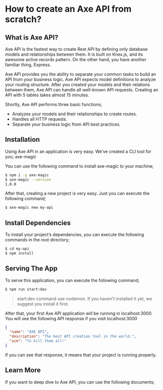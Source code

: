 # How to create an Axe API from scratch?

## What is Axe API?

Axe API is the fastest way to create Rest API by defining only database models and relationships between them. It is built on Knex.js, and its awesome active records pattern. On the other hand, you have another familiar thing, Express.

Axe API provides you the ability to separate your common tasks to build an API from your business logic. Axe API expects model definitions to analyze your routing structure. After you created your models and their relations between them, Axe API can handle all well-known API requests. Creating an API with 5 tables takes almost 15 minutes.

Shortly, Axe API performs three basic functions;

- Analyzes your models and their relationships to create routes.
- Handles all HTTP requests.
- Separate your business logic from API best practices.

## Installation

Using Axe API in an application is very easy. We’ve created a CLI tool for you; axe-magic

You can use the following command to install axe-magic to your machine;

```bash
$ npm i -g axe-magic
$ axe-magic --version
1.0.0
```

After that, creating a new project is very easy. Just you can execute the following command;

```bash
$ axe-magic new my-api
```

## Install Dependencies

To install your project’s dependencies, you can execute the following commands in the root directory;

```bash
$ cd my-api
$ npm install
```

## Serving The App

To serve this application, you can execute the following command;

```bash
$ npm run start:dev
```

> start:dev command use nodemon. If you haven’t installed it yet, we suggest you install it first.

After that, your first Axe API application will be running in localhost:3000. You will see the following API response if you visit localhost:3000

```json
{
  "name": "AXE API",
  "description": "The best API creation tool in the world.",
  "aim": "To kill them all!"
}
```

If you can see that response, it means that your project is running properly.

## Learn More

If you want to deep dive to Axe API, you can use the following documents;
